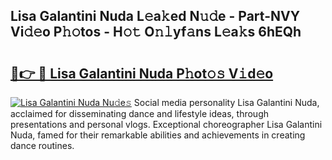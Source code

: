 ## Lisa Galantini Nuda L𝚎a𝚔ed N𝚞𝚍e - Part-NVY Vi𝚍𝚎o P𝚑𝚘tos - H𝚘𝚝 O𝚗𝚕yf𝚊ns L𝚎a𝚔s 6hEQh

# <h2><a href="http://kf8g07.oniu.top/?m=Lisa+Galantini+Nuda">🔗👉 🔴 Lisa Galantini Nuda P𝚑ot𝚘𝚜 V𝚒d𝚎o</a></h2>

[![Lisa Galantini Nuda Nu𝚍e𝚜](https://i.imgur.com/0qMVB7G.gif)](http://kf8g07.oniu.top/?m=Lisa+Galantini+Nuda)
Social media personality Lisa Galantini Nuda, acclaimed for disseminating dance and lifestyle ideas, through presentations and personal vlogs. Exceptional choreographer Lisa Galantini Nuda, famed for their remarkable abilities and achievements in creating dance routines.  
